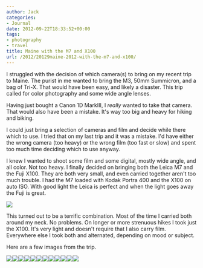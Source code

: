 ```yaml
---
author: Jack
categories:
- Journal
date: 2012-09-22T18:33:52+00:00
tags:
- photography
- travel
title: Maine with the M7 and X100
url: /2012/20129maine-2012-with-the-m7-and-x100/
---
```


I struggled with the decision of which camera(s) to bring on my recent trip to Maine. The purist in me wanted to bring the M3, 50mm Summicron, and a bag of Tri-X. That would have been easy, and likely a disaster. This trip called for color photography and some wide angle lenses. 

Having just bought a Canon 1D MarkIII, I _really_ wanted to take that camera. That would also have been a mistake. It's way too big and heavy for hiking and biking. 

I could just bring a selection of cameras and film and decide while there which to use. I tried that on my last trip and it was a mistake. I'd have either the wrong camera (too heavy) or the wrong film (too fast or slow) and spent too much time deciding which to use anyway.

I knew I wanted to shoot some film and some digital, mostly wide angle, and all color. Not too heavy. I finally decided on bringing both the Leica M7 and the Fuji X100. They are both very small, and even carried together aren't too much trouble. I had the M7 loaded with Kodak Portra 400 and the X100 on auto ISO. With good light the Leica is perfect and when the light goes away the Fuji is great.


![][1] 

This turned out to be a terrific combination. Most of the time I carried both around my neck. No problems. On longer or more strenuous hikes I took just the X100. It's very light and doesn't require that I also carry film. Everywhere else I took both and alternated, depending on mood or subject. 

Here are a few images from the trip.

<div class="image-gallery-wrapper">
  <img src="/img/2012/09/2012-Roll-051_31.jpg" /><img src="/img/2012/09/20120908_DSCF0476.jpg" /><img src="/img/2012/09/2012-Roll-052_06.jpg" /><img src="/img/2012/09/2012-Roll-052_25-1.jpg" /><img src="/img/2012/09/2012-Roll-052_30.jpg" /><img src="/img/2012/09/2012-Roll-055_26-Edit.jpg" /><img src="/img/2012/09/20120909_DSCF0521.jpg" /><img src="/img/2012/09/20120910_DSCF0658.jpg" /><img src="/img/2012/09/20120911_DSCF0700.jpg" /><img src="/img/2012/09/20120911_DSCF0776.jpg" /><img src="/img/2012/09/20120913_DSCF0991-Edit.jpg" /><img src="/img/2012/09/20120913_DSCF0971.jpg" />
</div>

 [1]: /img/2012/09/2012-09-22-20120170.jpg
